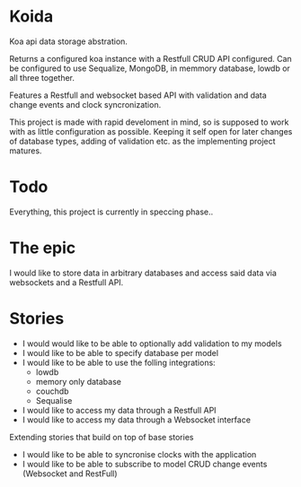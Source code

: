 # Koida
Koa api data storage abstration.

Returns a configured koa instance with a Restfull CRUD API configured.
Can be configured to use Sequalize, MongoDB, in memmory database, lowdb or all three together.

Features a Restfull and websocket based API with validation and data change events and clock syncronization.

This project is made with rapid develoment in mind, so is supposed to work with as little configuration as possible.
Keeping it self open for later changes of database types, adding of validation etc. as the implementing project matures.

# Todo
Everything, this project is currently in speccing phase..

# The epic
I would like to store data in arbitrary databases and access said data via websockets and a Restfull API.

# Stories
- I would would like to be able to optionally add validation to my models
- I would like to be able to specify database per model
- I would like to be able to use the folling integrations:
    - lowdb
    - memory only database
    - couchdb
    - Sequalise
- I would like to access my data through a Restfull API
- I would like to access my data through a Websocket interface

Extending stories that build on top of base stories
- I would like to be able to syncronise clocks with the application
- I would like to be able to subscribe to model CRUD change events (Websocket and RestFull)